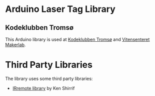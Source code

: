 # Arduino Laser Tag Library
## Kodeklubben Tromsø

This Arduino library is used at [Kodeklubben Tromsø](kodeklubben-tromso.github.io) and [Vitensenteret Makerlab]().


# Third Party Libraries
The library uses some third party libraries:
- [IRremote library](https://github.com/z3t0/Arduino-IRremote) by Ken Shirrif



